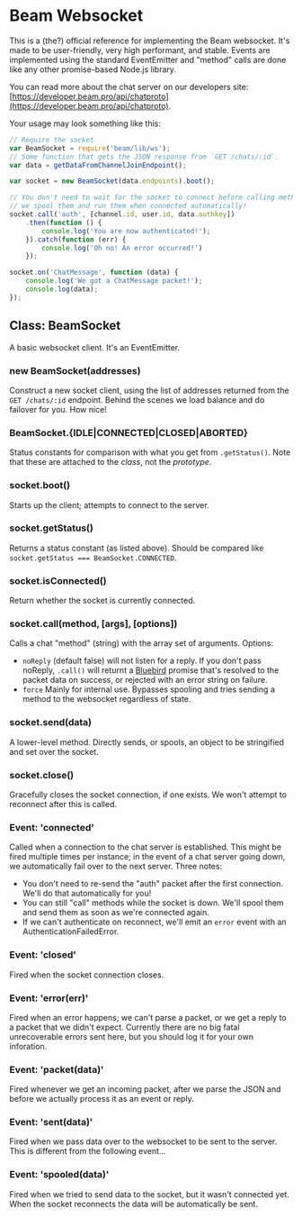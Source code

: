 # Beam Websocket

This is a (the?) official reference for implementing the Beam websocket. It's made to be user-friendly, very high performant, and stable. Events are implemented using the standard EventEmitter and "method" calls are done like any other promise-based Node.js library.

You can read more about the chat server on our developers site: [https://developer.beam.pro/api/chatproto](https://developer.beam.pro/api/chatproto).

Your usage may look something like this:

```js
// Require the socket
var BeamSocket = require('beam/lib/ws');
// Some function that gets the JSON response from `GET /chats/:id`.
var data = getDataFromChannelJoinEndpoint();

var socket = new BeamSocket(data.endpoints).boot();

// You don't need to wait for the socket to connect before calling methods,
// we spool them and run them when connected automatically!
socket.call('auth', [channel.id, user.id, data.authkey])
    .then(function () {
        console.log('You are now authenticated!');
    }).catch(function (err) {
        console.log('Oh no! An error occurred!')
    });

socket.on('ChatMessage', function (data) {
    console.log('We got a ChatMessage packet!');
    console.log(data);
});
```

## Class: BeamSocket

A basic websocket client. It's an EventEmitter.

### new BeamSocket(addresses)

Construct a new socket client, using the list of addresses returned from the `GET /chats/:id` endpoint. Behind the scenes we load balance and do failover for you. How nice!

### BeamSocket.{IDLE|CONNECTED|CLOSED|ABORTED}

Status constants for comparison with what you get from `.getStatus()`. Note that these are attached to the _class_, not the _prototype_.

### socket.boot()

Starts up the client; attempts to connect to the server.

### socket.getStatus()

Returns a status constant (as listed above). Should be compared like `socket.getStatus === BeamSocket.CONNECTED`.

### socket.isConnected()

Return whether the socket is currently connected.

### socket.call(method, [args], [options])

Calls a chat "method" (string) with the array set of arguments. Options:

 * `noReply` (default false) will not listen for a reply. If you don't pass noReply, `.call()` will returnt a [Bluebird](https://github.com/petkaantonov/bluebird) promise that's resolved to the packet data on success, or rejected with an error string on failure.
 * `force` Mainly for internal use. Bypasses spooling and tries sending a method to the websocket regardless of state.

### socket.send(data)

A lower-level method. Directly sends, or spools, an object to be stringified and set over the socket.

### socket.close()

Gracefully closes the socket connection, if one exists. We won't attempt to reconnect after this is called.

### Event: 'connected'

Called when a connection to the chat server is established. This might be fired multiple times per instance; in the event of a chat server going down, we automatically fail over to the next server. Three notes:

 * You don't need to re-send the "auth" packet after the first connection. We'll do that automatically for you!
 * You can still "call" methods while the socket is down. We'll spool them and send them as soon as we're connected again.
 * If we can't authenticate on reconnect, we'll emit an `error` event with an AuthenticationFailedError.

### Event: 'closed'

Fired when the socket connection closes.

### Event: 'error(err)'

Fired when an error happens; we can't parse a packet, or we get a reply to a packet that we didn't expect. Currently there are no big fatal unrecoverable errors sent here, but you should log it for your own inforation.

### Event: 'packet(data)'

Fired whenever we get an incoming packet, after we parse the JSON and before we actually process it as an event or reply.

### Event: 'sent(data)'

Fired when we pass data over to the websocket to be sent to the server. This is different from the following event...

### Event: 'spooled(data)'

Fired when we tried to send data to the socket, but it wasn't connected yet. When the socket reconnects the data will be automatically be sent.
